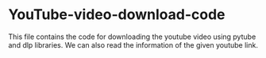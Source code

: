 # YouTube-video-download-code
This file contains the code for downloading the youtube video using pytube and dlp libraries. We can also read the information of the given youtube link.
